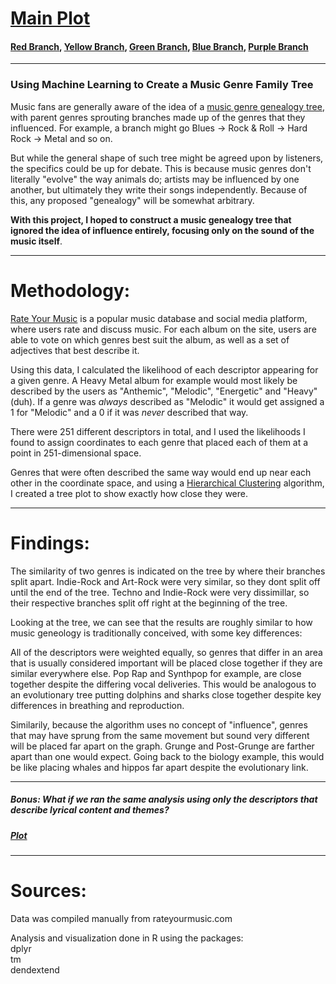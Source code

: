 # [Main Plot](https://imgur.com/7VikfHq.jpg)

#### [Red Branch](https://imgur.com/NE7DiMf.jpg), [Yellow Branch](https://imgur.com/ehq1Tbb.jpg), [Green Branch](https://imgur.com/8jXn7IV.jpg), [Blue Branch](https://imgur.com/I86liCs.jpg), [Purple Branch](https://imgur.com/4dJJkGr.jpg)

---

### Using Machine Learning to Create a Music Genre Family Tree

Music fans are generally aware of the idea of a [music genre genealogy tree](https://en.wikipedia.org/wiki/Genealogy_of_musical_genres), with parent genres sprouting branches made up of the genres that they influenced. For example, a branch might go Blues -> Rock & Roll -> Hard Rock -> Metal and so on.

But while the general shape of such tree might be agreed upon by listeners, the specifics could be up for debate. This is because music genres don't literally "evolve" the way animals do; artists may be influenced by one another, but ultimately they write their songs independently. Because of this, any proposed "genealogy" will be somewhat arbitrary.

**With this project, I hoped to construct a music genealogy tree that ignored the idea of influence entirely, focusing only on the sound of the music itself**.

---

# Methodology:

[Rate Your Music](https://rateyourmusic.com) is a popular music database and social media platform, where users rate and discuss music. For each album on the site, users are able to vote on which genres best suit the album, as well as a set of adjectives that best describe it.

Using this data, I calculated the likelihood of each descriptor appearing for a given genre. A Heavy Metal album for example would most likely be described by the users as "Anthemic", "Melodic", "Energetic" and "Heavy" (duh). If a genre was *always* described as "Melodic" it would get assigned a 1 for "Melodic" and a 0 if it was *never* described that way.

There were 251 different descriptors in total, and I used the likelihoods I found to assign coordinates to each genre that placed each of them at a point in 251-dimensional space. 

Genres that were often described the same way would end up near each other in the coordinate space, and using a [Hierarchical Clustering](https://en.wikipedia.org/wiki/Hierarchical_clustering) algorithm, I created a tree plot to show exactly how close they were.

---

# Findings:

The similarity of two genres is indicated on the tree by where their branches split apart. Indie-Rock and Art-Rock were very similar, so they dont split off until the end of the tree. Techno and Indie-Rock were very dissimillar, so their respective branches split off right at the beginning of the tree.

Looking at the tree, we can see that the results are roughly similar to how music geneology is traditionally conceived, with some key differences:

All of the descriptors were weighted equally, so genres that differ in an area that is usually considered important will be placed close together if they are similar everywhere else. Pop Rap and Synthpop for example, are close together despite the differing vocal deliveries. This would be analogous to an evolutionary tree putting dolphins and sharks close together despite key differences in breathing and reproduction.

Similarily, because the algorithm uses no concept of "influence", genres that may have sprung from the same movement but sound very different will be placed far apart on the graph. Grunge and Post-Grunge are farther apart than one would expect. Going back to the biology example, this would be like placing whales and hippos far apart despite the evolutionary link.

---

##### Bonus: What if we ran the same analysis using only the descriptors that describe lyrical content and themes?
 
##### [Plot](https://imgur.com/kVUShaN.jpg)

---

# Sources:

Data was compiled manually from rateyourmusic.com

Analysis and visualization done in R using the packages:  
dplyr  
tm  
dendextend
